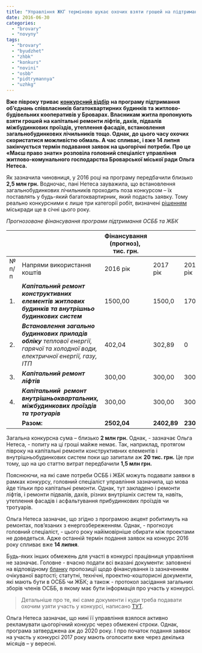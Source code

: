 ```yaml
---
title: "Управління ЖКГ терміново шукає охочих взяти грошей на підтримання ОСББ і ЖБК"
date: 2016-06-30
categories: 
  - "brovary"
  - "novyny"
tags: 
  - "brovary"
  - "byudzhet"
  - "zhbk"
  - "konkurs"
  - "novini"
  - "osbb"
  - "pidtrymannya"
  - "uzhkg"
---
```


**Вже півроку триває** [**конкурсний відбір**](https://mpz.brovary.org/vidkryto-konkurs-dlya-uchasti-v-programi-pidtrymky-osbb-ta-zhbk-v-brovarah-upravlinnya-zhkg/) **на програму підтримання об’єднань співвласників багатоквартирних будинків та житлово-будівельних кооперативів у Броварах. Власникам житла пропонують взяти грошей на капітальні ремонти ліфтів, дахів, підвалів міжбудинкових проїздів, утеплення фасадів, встановлення загальнобудинкових лічильників тощо. Однак, до цього часу охочих скористатися можливістю обмаль. А час спливає, і вже 14 липня закінчується термін подавання заявок на цьогорічні потреби. Про це «Маєш право знати» розповіла головний спеціаліст управління житлово-комунального господарства Броварської міської ради Ольга Нетеса.**

Як зазначила чиновниця, у 2016 році на програму передбачили близько **2,5 млн грн.** Водночас, пані Нетеса зауважила, що встановлення загальнобудинкових лічильників проходить поза конкурсом – їх поставлять у будь-який багатоквартирник, який подасть заявку. Тому реально конкурсними є лише три категорії робіт, визначені [рішенням](http://docs.brovary.org/p34697/28.01.2016/101-06-07) міськради ще в січні цього року.

_Прогнозоване фінансування програми підтримання ОСББ та ЖБК_

|  |  |   Фінансування  (прогноз),  тис. грн. |  |  |  |  |
| --- | --- | --- | --- | --- | --- | --- |
| № п/п | Напрями використання коштів | 2016 рік | 2017 рік | 2018 рік | 2019 рік | 2020 рік |
| 1. | **_Капітальний ремонт конструктивних елементів житлових будинків та внутрішньо будинкових систем_** | 1500,00 | 1500,0 | 1700,00 | 1900,0 | 2000,00 |
| 2. | **_Встановлення загально будинкових_** **_приладів обліку_** _теплової енергії, гарячої та холодної води, електричної енергії, газу, ІТП_ | 402,04 | 302,89 | 0 | 0 | 0 |
| 3. | **_Капітальний ремонт ліфтів_** | 300,00 | 300,00 | 300,00 | 500,00 | 500,00 |
| 4. | **_Капітальний  ремонт внутрішньоквартальних, міжбудинкових проїздів та тротуарів_** | 300,00 | 300,00 | 300,00 | 500,00 | 500,00 |
|   | **Разом:** | **2502,04** | **2402,89** | **2300,00** | **2900,00** | **3000,00** |

Загальна конкурсна сума – близько **2 млн грн.** Однак, - зазначає Ольга Нетеса, - попиту на ці гроші майже немає. Так, наприклад, протягом півроку на капітальні ремонти конструктивних елементів і внутрішньобудинкових систем поки що запитали аж **20 тис. грн.** Це при тому, що на цю статтю витрат передбачили **1,5 млн грн.**

Пояснюючи, на які саме потреби ОСББ і ЖБК можуть подавати заявки в рамках конкурсу, головний спеціаліст управління зазначила, що мова йде тільки про капітальні ремонти. Однак, тут закладено і ремонти ліфтів, і ремонти підвалів, дахів, різних внутрішніх систем та, навіть, утеплення фасадів і асфальтування прибудинкових проїздів чи тротуарів.

Ольга Нетеса зазначає, що згідно з програмою акцент робитимуть на ремонтах, пов’язаних з енергозбереженням. Однак, - прогнозує головний спеціаліст, - цього року найімовірніше обирати між проектами не доведеться. Адже останній термін подання заявок на конкурс 2016 року спливає вже **14 липня**.

Будь-яких інших обмежень для участі в конкурсі працівниця управління не зазначає. Головне - вчасно подати всі вказані документи: заповнені на відповідному [бланку](https://onedrive.live.com/view.aspx?resid=72571393D4771099!5412&ithint=file%2cdoc&app=Word&authkey=!AHZ6_SpA8QbaYrc) пропозиції щодо фінансування із зазначенням очікуваної вартості; статутні, технічні, проектно-кошторисні документи, які мають бути в ОСББ чи ЖБК; а також - протокол засідання загальних зборів членів ОСББ, в якому має бути інформація про участь у конкурсі.

> Детальніше про те, які саме документи і куди треба подавати охочим узяти участь у конкурсі, написано [ТУТ](https://mpz.brovary.org/vidkryto-konkurs-dlya-uchasti-v-programi-pidtrymky-osbb-ta-zhbk-v-brovarah-upravlinnya-zhkg/).

Ольга Нетеса зазначає, що нині її управління взялося активно рекламувати цьогорічний конкурс через обмежені строки. Однак, програма затверджена аж до 2020 року. І про початок подання заявок на участь у конкурсі 2017 року мають оголосити вже через декілька місяців – у вересні.
